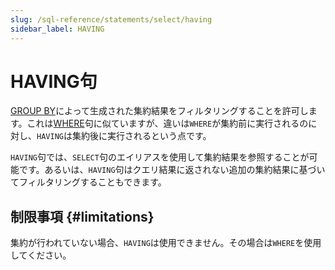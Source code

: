 ```yaml
---
slug: /sql-reference/statements/select/having
sidebar_label: HAVING
---
```



# HAVING句

[GROUP BY](../../../sql-reference/statements/select/group-by.md)によって生成された集約結果をフィルタリングすることを許可します。これは[WHERE](../../../sql-reference/statements/select/where.md)句に似ていますが、違いは`WHERE`が集約前に実行されるのに対し、`HAVING`は集約後に実行されるという点です。

`HAVING`句では、`SELECT`句のエイリアスを使用して集約結果を参照することが可能です。あるいは、`HAVING`句はクエリ結果に返されない追加の集約結果に基づいてフィルタリングすることもできます。

## 制限事項 {#limitations}

集約が行われていない場合、`HAVING`は使用できません。その場合は`WHERE`を使用してください。
